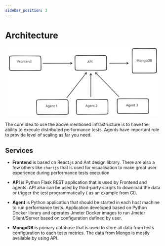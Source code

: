 ```yaml
---
sidebar_position: 3
---
```


# Architecture

![Diagram](./assets/architecture.svg)

The core idea to use the above mentioned infrastructure is to have the ability to execute distributed performance tests. Agents have important role to provide level of scaling as far you need.

## Services

- **Frontend** is based on React.js and Ant design library. There are also a few others like `chartjs` that is used for visualisation to make great user experience during performance tests execution

- **API** is Python Flask REST application that is used by Frontend and agents. API also can be used by third-party scripts to download the data or trigger the test programmatically ( as an example from CI).

- **Agent** is Python application that should be started in each host machine to run performance tests. Application developed based on Python Docker library and operates Jmeter Docker images to run Jmeter Client/Server based on configuration defined by user.

- **MongoDB** is primary database that is used to store all data from tests configuration to each tests metrics. The data from Mongo is mostly available by using API.
